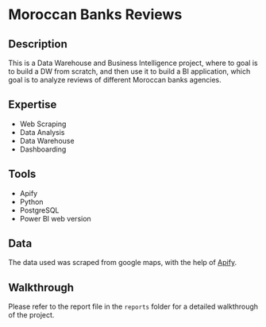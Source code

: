 # Moroccan Banks Reviews

## Description

This is a Data Warehouse and Business Intelligence project, where to goal is to build a DW from scratch, and then use it to build a BI application, which goal is to analyze reviews of different Moroccan banks agencies.

## Expertise

- Web Scraping
- Data Analysis
- Data Warehouse
- Dashboarding

## Tools

- Apify
- Python
- PostgreSQL
- Power BI web version

## Data

The data used was scraped from google maps, with the help of [Apify](https://apify.com/).

## Walkthrough

Please refer to the report file in the `reports` folder for a detailed walkthrough of the project.
